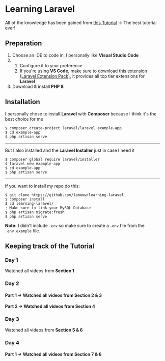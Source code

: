 # Learning Laravel
All of the knowledge has been gained from [this Tutorial](https://laracasts.com/series/laravel-8-from-scratch/) -> The best tutorial ever!

## Preparation
1. Choose an IDE to code in, I personally like **Visual Studio Code**
2. 1. Configure it to your preference
	2. If you're using **VS Code**, make sure to download [this extension (Laravel Extension Pack)](https://marketplace.visualstudio.com/items?itemName=onecentlin.laravel-extension-pack), it provides all top tier extensions for **Laravel**
3. Download & install **PHP 8**
	
## Installation
I personally chose to install **Laravel** with **Composer** because I think it's the best choice for me

	$ composer create-project laravel/laravel example-app
	$ cd example-app
	$ php artisan serve
---
But I also installed and the **Laravel Installer** just in case I need it

	$ composer global require laravel/installer
	$ laravel new example-app
	$ cd example-app
	$ php artisan serve	
	
---

If you want to install my repo do this:

	$ git clone https://github.com/lanoow/learning-laravel
	$ composer install
	$ cd learning-laravel/
	; Make sure to link your MySQL Database
	$ php artisan migrate:fresh
	$ php artisan serve

**Note:** I didn't include `.env` so make sure to create a `.env` file from the `.env.example` file.

## Keeping track of the Tutorial
### Day 1
Watched all videos from **Section 1**

### Day 2
#### Part 1 -> Watched all videos from **Section 2 & 3**
#### Part 2 -> Watched all videos from **Section 4**

### Day 3
Watched all videos from **Section 5 & 6**

### Day 4
#### Part 1 -> Watched all videos from **Section 7 & 8**